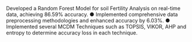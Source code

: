 Developed a Random Forest Model for soil Fertility Analysis on real-time data, achieving 86.59% accuracy.
● Implemented comprehensive data preprocessing methodologies and enhanced accuracy by 6.03%.
● Implemented several MCDM Techniques such as TOPSIS, VIKOR, AHP and entropy to determine accuracy loss in each technique.

